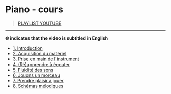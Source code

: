 # Piano - cours

> [PLAYLIST YOUTUBE](https://www.youtube.com/playlist?list=PLrSOXFDHBtfGVnQHe3Zqo9AUr0kXCmvtk)

---

**🌐 indicates that the video is subtitled in English**

+ [1. Introduction](https://www.youtube.com/watch?v=f_gEWxusGE8)
+ [2. Acquisition du matériel](https://www.youtube.com/watch?v=HOeuSei3co4)
+ [3. Prise en main de l'instrument](https://www.youtube.com/watch?v=mq-qg1SZwl4)
+ [4. (Ré)apprendre à écouter](https://www.youtube.com/watch?v=snLeltS-Gn4)
+ [5. Fluidité des sons](https://www.youtube.com/watch?v=xoe2PKA0upI)
+ [6. Jouons un morceau](https://www.youtube.com/watch?v=odDQ2Q4LOtM)
+ [7. Prendre plaisir à jouer](https://www.youtube.com/watch?v=yqCgo8S8Uho)
+ [8. Schémas mélodiques](https://www.youtube.com/watch?v=43KGGo2xPrs)
